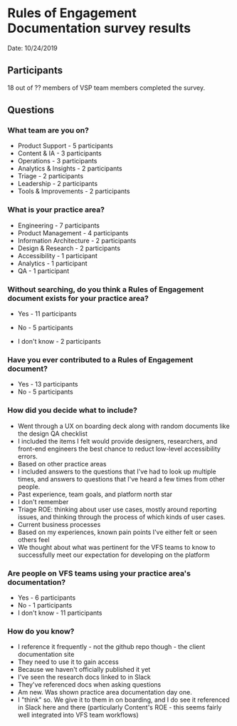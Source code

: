 # Rules of Engagement Documentation survey results
Date: 10/24/2019

## Participants
18 out of ?? members of VSP team members completed the survey.

## Questions

### What team are you on?
* Product Support - 5 participants
* Content & IA - 3 participants
* Operations - 3 participants
* Analytics & Insights - 2 participants
* Triage - 2 participants
* Leadership - 2 participants
* Tools & Improvements - 2 participants

### What is your practice area?
* Engineering - 7 participants
* Product Management - 4 participants
* Information Architecture - 2 participants
* Design & Research - 2 participants
* Accessibility - 1 participant
* Analytics - 1 participant
* QA - 1 participant




### Without searching, do you think a Rules of Engagement document exists for your practice area?
* Yes - 11 participants

* No - 5 participants

* I don't know - 2 participants

  

### Have you ever contributed to a Rules of Engagement document?

* Yes - 13 participants
* No - 5 participants



### How did you decide what to include?
* Went through a UX on boarding deck along with random documents like the design QA checklist
* I included the items I felt would provide designers, researchers, and front-end engineers the best chance to reduct low-level accessibility errors.
* Based on other practice areas
* I included answers to the questions that I've had to look up multiple times, and answers to questions that I've heard a few times from other people.
* Past experience, team goals, and platform north star
* I don't remember
* Triage ROE: thinking about user use cases, mostly around reporting issues, and thinking through the process of which kinds of user cases.
* Current business processes
* Based on my experiences, known pain points I've either felt or seen others feel
* We thought about what was pertinent for the VFS teams to know to successfully meet our expectation for developing on the platform



### Are people on VFS teams using your practice area's documentation?

* Yes - 6 participants
* No - 1 participants
* I don't know - 11 participants



### How do you know?

* I reference it frequently - not the github repo though - the client documentation site
* They need to use it to gain access
* Because we haven't officially published it yet
* I've seen the research docs linked to in Slack
* They've referenced docs when asking questions
* Am new. Was shown practice area documentation day one.
* I "think" so. We give it to them in on boarding, and I do see it referenced in Slack here and there (particularly Content's ROE - this seems fairly well integrated into VFS team workflows)